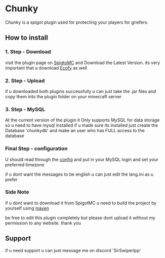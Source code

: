 # Chunky 
Chunky is a spigot plugin used for protecting your players for griefers.

## How to install

### 1. Step - Download
visit the plugin page on [SpigtoMC](https://www.spigotmc.org/resources/chunky.115793/) and Download the Latest Version.
its very important that u download [Ecofy](https://www.spigotmc.org/resources/ecofy.115794/) as well

### 2. Step - Upload
if u downloaded both plugins successfully u can just take the .jar files and copy them into the plugin folder on your minecraft server

### 3. Step - MySQL
At the current version of the plugin it Only supports MySQL for data storage so u need to have mysql installed
if u made sure its installed just create the Database 'chunkydb' and make an user who has FULL access to the database

### Final Step - configuration
U should read through the [config](https://github.com/SirSwiperlpp/Chunky/blob/main/src/main/resources/config.yml) and put in your MySQL login
and set your preferred timezone

if u dont want the messages to be english u can just edit the lang.ini as u prefer

### Side Note
if u dont want to download it from SpigotMC u need to build the project by yourself using [maven](https://spring.io/guides/gs/maven/)

be free to edit this plugin completely but please dont upload it without my permission to any website. thank you

## Support
if u need support u can just message me on discord 'SirSwiperlpp'

